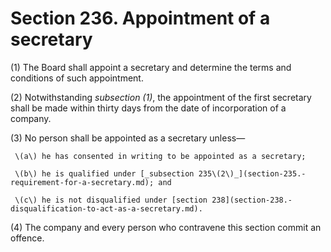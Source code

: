 # Section 236. Appointment of a secretary

\(1\) The Board shall appoint a secretary and determine the terms and conditions of such appointment.

\(2\) Notwithstanding _subsection \(1\)_, the appointment of the first secretary shall be made within thirty days from the date of incorporation of a company.

\(3\) No person shall be appointed as a secretary unless—

     \(a\) he has consented in writing to be appointed as a secretary;

     \(b\) he is qualified under [_subsection 235\(2\)_](section-235.-requirement-for-a-secretary.md); and

     \(c\) he is not disqualified under [section 238](section-238.-disqualification-to-act-as-a-secretary.md).

\(4\) The company and every person who contravene this section commit an offence.

